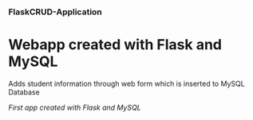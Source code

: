 ### FlaskCRUD-Application

# Webapp created with Flask and MySQL 

Adds student information through web form which is inserted to MySQL Database

_First app created with Flask and MySQL_

